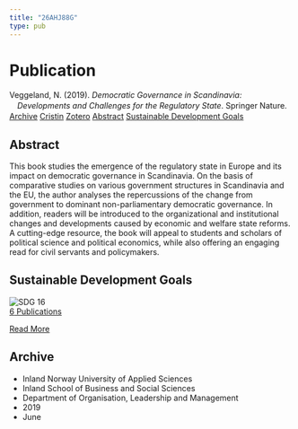 ```yaml
---
title: "26AHJ88G"
type: pub
---
```

<h1>Publication</h1>
<article id="csl-bib-container-26AHJ88G" class="csl-bib-container">
  <div class="csl-bib-body" style="line-height: 1.35; padding-left: 1em; text-indent:-1em;">
  <div class="csl-entry">Veggeland, N. (2019). <i>Democratic Governance in Scandinavia: Developments and Challenges for the Regulatory State</i>. Springer Nature.</div>
</div>
  <div class="csl-bib-buttons">
    <a href="#taxonomy-article-26AHJ88G" class="csl-bib-button">Archive</a>
    <a href="https://app.cristin.no/results/show.jsf?id=1702674" alt="Cristin URL" class="csl-bib-button">Cristin</a>
    <a href="http://zotero.org/groups/5402882/items/26AHJ88G" alt="Zotero URL" class="csl-bib-button">Zotero</a>
    <a href="#abstract-article-26AHJ88G" class="csl-bib-button">Abstract</a>
    <a href="#sdg-article-26AHJ88G" class="csl-bib-button">Sustainable Development Goals</a>
  </div>
  <div id="csl-bib-meta-container-26AHJ88G"></div>
</article>
<div id="csl-bib-meta-26AHJ88G" class="csl-bib-meta">
  <article id="abstract-article-26AHJ88G" class="abstract-article">
    <h1>Abstract</h1>
    This book studies the emergence of the regulatory state in Europe and its impact on democratic governance in Scandinavia. On the basis of comparative studies on various government structures in Scandinavia and the EU, the author analyses the repercussions of the change from government to dominant non-parliamentary democratic governance. In addition, readers will be introduced to the organizational and institutional changes and developments caused by economic and welfare state reforms. A cutting-edge resource, the book will appeal to students and scholars of political science and political economics, while also offering an engaging read for civil servants and policymakers.
  </article>
  <article id="sdg-article-26AHJ88G" class="sdg-article">
    <h1>Sustainable Development Goals</h1>
    <div class="sdg-container"><div id="sdg16" class="sdg"> <img src="{{< params subfolder >}}images/sdg/sdg16_en.png" class="image" alt="SDG 16"> <div class="sdg-overlay"> <a href="{{< params subfolder >}}en/archive/?sdg=16#archive" class="sdg-publication-count"><span>6</span> Publications</a> <p><a href="https://sdgs.un.org/goals/goal16" class="sdg-read-more">Read More</a></p> </div> </div></div>
  </article>
  <article id="taxonomy-article-26AHJ88G" class="taxonomy-article">
    <h1>Archive</h1>
    <ul>
      <li>Inland Norway University of Applied Sciences</li>
      <li>Inland School of Business and Social Sciences</li>
      <li>Department of Organisation, Leadership and Management</li>
      <li>2019</li>
      <li>June</li>
    </ul>
  </article>
</div>
